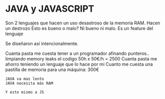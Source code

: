 # JAVA y JAVASCRIPT

Son 2 lenguajes que hacen un uso desastroso de la memoria RAM. Hacen un destrozo
Esto es bueno o malo? Ni bueno ni malo. Es un feature del lenguaje

Se diseñaron así intencionalmente.

Cuanta pasta me cuesta tener a un programador afinando punteros.. limpiando memory leaks el codigo
    50h x 50€/h = 2500
Cuanta pasta me ahorro teniendo un lenguaje que lo hace por mi
    Cuanto me cuesta una pastilla de memoria para una máquina: 300€

    JAVA va mas lento
    JAVA necesita más RAM

    Y esto mismo a JS
